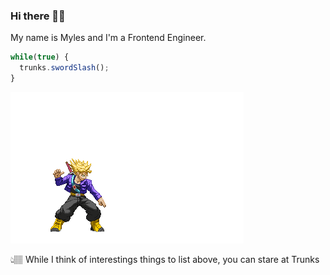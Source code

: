 ### Hi there 🖖🏾

My name is Myles and I'm a Frontend Engineer.

```javascript
while(true) {
  trunks.swordSlash();
}
```

![Dragon Ball Z trunks slashing sword](./trunks-slash.gif)

👆🏽 While I think of interestings things to list above, you can stare at Trunks

<!--
**enriquezm/enriquezm** is a ✨ _special_ ✨ repository because its `README.md` (this file) appears on your GitHub profile.

Here are some ideas to get you started:

- 🔭 I’m currently working on ...
- 🌱 I’m currently learning ...
- 👯 I’m looking to collaborate on ...
- 🤔 I’m looking for help with ...
- 💬 Ask me about ...
- 📫 How to reach me: ...
- 😄 Pronouns: ...
- ⚡ Fun fact: ...
-->
